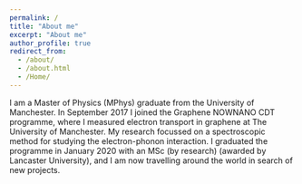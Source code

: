 ```yaml
---
permalink: /
title: "About me"
excerpt: "About me"
author_profile: true
redirect_from: 
  - /about/
  - /about.html
  - /Home/
---
```


I am a Master of Physics (MPhys) graduate from the University of Manchester. In September 2017 I joined the Graphene NOWNANO CDT programme, where I measured electron transport in graphene at The University of Manchester. My research focussed on a spectroscopic method for studying the electron-phonon interaction. I graduated the programme in January 2020 with an MSc (by research) (awarded by Lancaster University), and I am now travelling around the world in search of new projects.


